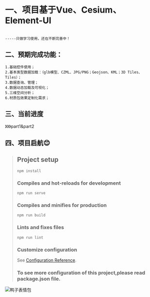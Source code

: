 # 一、项目基于Vue、Cesium、Element-UI
                                                                                                      -----只做学习使用，还在不断完善中！
## 二、预期完成功能：  
    1.基础控件使用；
    2.基本类型数据加载：（glb模型、CZML、JPG/PNG；Geojson、KML；3D Tiles、Tiles）；
    3.数据查询、管理；
    4.数据动态加载及可视化；
    5.三维空间分析；
    6.材质包效果定制化需求；
## 三、当前进度
》》》part1&part2


## 四、项目启航😊
> ## Project setup
> ```
> npm install
> ```
> ### Compiles and hot-reloads for development
> ```
> npm run serve
> ```
> ### Compiles and minifies for production
> ```
> npm run build
> ```
> ### Lints and fixes files
> ```
> npm run lint
> ```
> ### Customize configuration
> See [Configuration Reference](https://cli.vuejs.org/config/).   
> ### To see more configuration of this project,please read package.json file. ###
![鸭子表情包](https://user-images.githubusercontent.com/75878333/216546820-90d2493d-253f-4083-889e-0cf108c547d5.gif)

